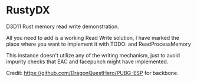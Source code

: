 # RustyDX
D3D11 Rust memory read write demonstration.

All you need to add is a working Read Write solution, I have marked the place where you want to implement it with TODO: and ReadProcessMemory

This instance doesn't utilize any of the writing mechanism, just to avoid impurity checks that EAC and facepunch might have implemented.

Credit: https://github.com/DragonQuestHero/PUBG-ESP for backbone.
